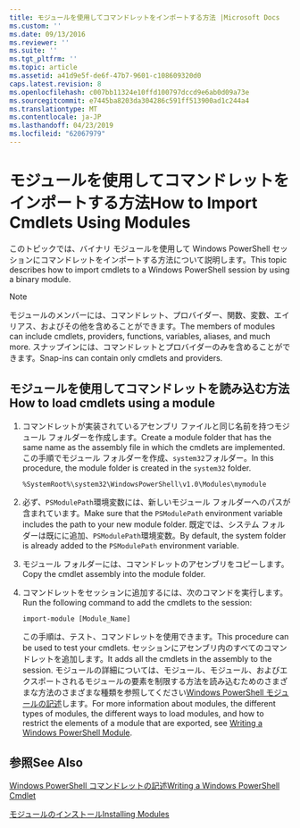 ```yaml
---
title: モジュールを使用してコマンドレットをインポートする方法 |Microsoft Docs
ms.custom: ''
ms.date: 09/13/2016
ms.reviewer: ''
ms.suite: ''
ms.tgt_pltfrm: ''
ms.topic: article
ms.assetid: a41d9e5f-de6f-47b7-9601-c108609320d0
caps.latest.revision: 8
ms.openlocfilehash: c007bb11324e10ffd100797dccd9e6ab0d09a73e
ms.sourcegitcommit: e7445ba8203da304286c591ff513900ad1c244a4
ms.translationtype: MT
ms.contentlocale: ja-JP
ms.lasthandoff: 04/23/2019
ms.locfileid: "62067979"
---
```

# <a name="how-to-import-cmdlets-using-modules"></a><span data-ttu-id="ef821-102">モジュールを使用してコマンドレットをインポートする方法</span><span class="sxs-lookup"><span data-stu-id="ef821-102">How to Import Cmdlets Using Modules</span></span>

<span data-ttu-id="ef821-103">このトピックでは、バイナリ モジュールを使用して Windows PowerShell セッションにコマンドレットをインポートする方法について説明します。</span><span class="sxs-lookup"><span data-stu-id="ef821-103">This topic describes how to import cmdlets to a Windows PowerShell session by using a binary module.</span></span>

> [!NOTE]
> <span data-ttu-id="ef821-104">モジュールのメンバーには、コマンドレット、プロバイダー、関数、変数、エイリアス、およびその他を含めることができます。</span><span class="sxs-lookup"><span data-stu-id="ef821-104">The members of modules can include cmdlets, providers, functions, variables, aliases, and much more.</span></span> <span data-ttu-id="ef821-105">スナップインには、コマンドレットとプロバイダーのみを含めることができます。</span><span class="sxs-lookup"><span data-stu-id="ef821-105">Snap-ins can contain only cmdlets and providers.</span></span>

## <a name="how-to-load-cmdlets-using-a-module"></a><span data-ttu-id="ef821-106">モジュールを使用してコマンドレットを読み込む方法</span><span class="sxs-lookup"><span data-stu-id="ef821-106">How to load cmdlets using a module</span></span>

1. <span data-ttu-id="ef821-107">コマンドレットが実装されているアセンブリ ファイルと同じ名前を持つモジュール フォルダーを作成します。</span><span class="sxs-lookup"><span data-stu-id="ef821-107">Create a module folder that has the same name as the assembly file in which the cmdlets are implemented.</span></span> <span data-ttu-id="ef821-108">この手順でモジュール フォルダーを作成、`system32`フォルダー。</span><span class="sxs-lookup"><span data-stu-id="ef821-108">In this procedure, the module folder is created in the `system32` folder.</span></span>

   `%SystemRoot%\system32\WindowsPowerShell\v1.0\Modules\mymodule`

2. <span data-ttu-id="ef821-109">必ず、`PSModulePath`環境変数には、新しいモジュール フォルダーへのパスが含まれています。</span><span class="sxs-lookup"><span data-stu-id="ef821-109">Make sure that the `PSModulePath` environment variable includes the path to your new module folder.</span></span> <span data-ttu-id="ef821-110">既定では、システム フォルダーは既にに追加、`PSModulePath`環境変数。</span><span class="sxs-lookup"><span data-stu-id="ef821-110">By default, the system folder is already added to the `PSModulePath` environment variable.</span></span>

3. <span data-ttu-id="ef821-111">モジュール フォルダーには、コマンドレットのアセンブリをコピーします。</span><span class="sxs-lookup"><span data-stu-id="ef821-111">Copy the cmdlet assembly into the module folder.</span></span>

4. <span data-ttu-id="ef821-112">コマンドレットをセッションに追加するには、次のコマンドを実行します。</span><span class="sxs-lookup"><span data-stu-id="ef821-112">Run the following command to add the cmdlets to the session:</span></span>

   `import-module [Module_Name]`

   <span data-ttu-id="ef821-113">この手順は、テスト、コマンドレットを使用できます。</span><span class="sxs-lookup"><span data-stu-id="ef821-113">This procedure can be used to test your cmdlets.</span></span> <span data-ttu-id="ef821-114">セッションにアセンブリ内のすべてのコマンドレットを追加します。</span><span class="sxs-lookup"><span data-stu-id="ef821-114">It adds all the cmdlets in the assembly to the session.</span></span> <span data-ttu-id="ef821-115">モジュールの詳細については、モジュール、モジュール、およびエクスポートされるモジュールの要素を制限する方法を読み込むためのさまざまな方法のさまざまな種類を参照してください[Windows PowerShell モジュールの記述](../module/writing-a-windows-powershell-module.md)します。</span><span class="sxs-lookup"><span data-stu-id="ef821-115">For more information about modules, the different types of modules, the different ways to load modules, and how to restrict the elements of a module that are exported, see [Writing a Windows PowerShell Module](../module/writing-a-windows-powershell-module.md).</span></span>

## <a name="see-also"></a><span data-ttu-id="ef821-116">参照</span><span class="sxs-lookup"><span data-stu-id="ef821-116">See Also</span></span>

[<span data-ttu-id="ef821-117">Windows PowerShell コマンドレットの記述</span><span class="sxs-lookup"><span data-stu-id="ef821-117">Writing a Windows PowerShell Cmdlet</span></span>](./writing-a-windows-powershell-cmdlet.md)

[<span data-ttu-id="ef821-118">モジュールのインストール</span><span class="sxs-lookup"><span data-stu-id="ef821-118">Installing Modules</span></span>](../module/installing-a-powershell-module.md)